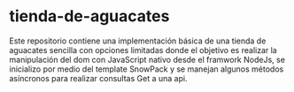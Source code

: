 # tienda-de-aguacates
Este repositorio contiene una implementación básica de una tienda de aguacates sencilla con opciones limitadas donde el objetivo es realizar la manipulación del dom con JavaScript nativo desde el framwork NodeJs, se inicializo por medio del template SnowPack y se manejan algunos métodos asíncronos para realizar consultas Get a una api.
